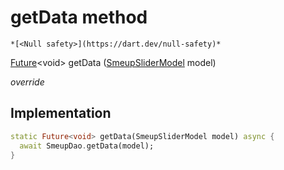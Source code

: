 


# getData method




    *[<Null safety>](https://dart.dev/null-safety)*




[Future](https://api.flutter.dev/flutter/dart-async/Future-class.html)&lt;void> getData
([SmeupSliderModel](../../smeup_models_widgets_smeup_slider_model/SmeupSliderModel-class.md) model)

_override_






## Implementation

```dart
static Future<void> getData(SmeupSliderModel model) async {
  await SmeupDao.getData(model);
}
```







